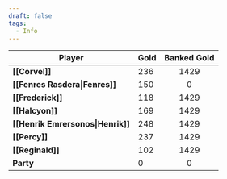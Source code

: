 ```yaml
---
draft: false
tags:
  - Info
---
```


| Player                            | Gold | Banked Gold |
| --------------------------------- | ---- |:-----------:|
| **[[Corvel]]**                    | 236  |    1429     |
| **[[Fenres Rasdera\|Fenres]]**    | 150  |      0      |
| **[[Frederick]]**                 | 118  |    1429     |
| **[[Halcyon]]**                   | 169  |    1429     |
| **[[Henrik Emrersonos\|Henrik]]** | 248  |    1429     |
| **[[Percy]]**                     | 237  |    1429     |
| **[[Reginald]]**                  | 102  |    1429     |
| **Party**                         | 0    |      0      |
